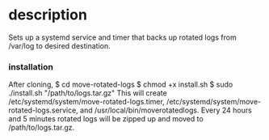 # description
Sets up a systemd service and timer that backs up rotated logs from /var/log to desired destination. 
### installation
After cloning, 
$ cd move-rotated-logs
$ chmod +x install.sh
$ sudo ./install.sh "/path/to/logs.tar.gz"
This will create /etc/systemd/system/move-rotated-logs.timer, /etc/systemd/system/move-rotated-logs.service, 
and /usr/local/bin/moverotatedlogs. Every 24 hours and 5 minutes rotated logs will be zipped up and moved to /path/to/logs.tar.gz.
